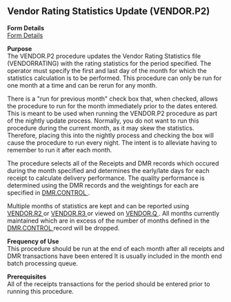 ##  Vendor Rating Statistics Update (VENDOR.P2)

<PageHeader />

**Form Details**  
[ Form Details ](VENDOR-P2-1/README.md)   

**Purpose**  
The VENDOR.P2 procedure updates the Vendor Rating Statistics file
(VENDORRATING) with the rating statistics for the period specified. The
operator must specify the first and last day of the month for which the
statistics calculation is to be performed. This procedure can only be run for
one month at a time and can be rerun for any month.  
  
There is a "run for previous month" check box that, when checked, allows the
procedure to run for the month immediately prior to the dates entered. This is
meant to be used when running the VENDOR.P2 procedure as part of the nightly
update process. Normally, you do not want to run this procedure during the
current month, as it may skew the statistics. Therefore, placing this into the
nightly process and checking the box will cause the procedure to run every
night. The intent is to alleviate having to remember to run it after each
month.  
  
The procedure selects all of the Receipts and DMR records which occured during the month specified and determines the early/late days for each receipt to calculate delivery performance. The quality performance is determined using the DMR records and the weightings for each are specified in [ DMR.CONTROL ](../../../PUR-OVERVIEW/PUR-ENTRY/DMR-CONTROL/README.md) .   
  
Multiple months of statistics are kept and can be reported using [ VENDOR.R2 ](VENDOR-R2/README.md) or [ VENDOR.R3 ](VENDOR-R3/README.md) or viewed on [ VENDOR.Q ](../../AP-REPORT/VENDOR-Q/README.md) . All months currently maintained which are in excess of the number of months defined in the [ DMR.CONTROL ](../../../PUR-OVERVIEW/PUR-ENTRY/DMR-CONTROL/README.md) record will be dropped. 

**Frequency of Use**  
This procedure should be run at the end of each month after all receipts and
DMR transactions have been entered It is usually included in the month end
batch processing queue.

**Prerequisites**  
All of the receipts transactions for the period should be entered prior to
running this procedure.

<badge text= "Version 8.10.57" vertical="middle" />

<PageFooter />